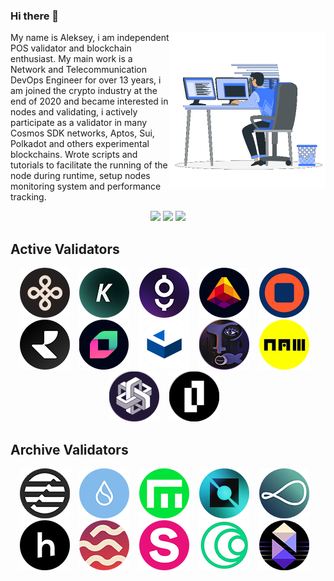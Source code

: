 ### Hi there 👋
<picture> <img align="right" src="https://github.com/Lefey/Lefey/raw/main/img/coding.gif" width = 250px></picture>
My name is Aleksey, i am independent POS validator and blockchain enthusiast.
My main work is a Network and Telecommunication DevOps Engineer for over 13 years, i am joined the crypto industry at the end of 2020 and became interested in nodes and validating, i actively participate as a validator in many Cosmos SDK networks, Aptos, Sui, Polkadot and others experimental blockchains. 
Wrote scripts and tutorials to facilitate the running of the node during runtime, setup nodes monitoring system and performance tracking.

<div align="center">
<a href="http://t.me/lefey_m" target="_blank"><img src="https://img.shields.io/badge/Telegram-1DA1F2?style=for-the-badge&logo=telegram&logoColor=white"></a>
<a href="https://discordapp.com/users/847463448458952745" target="_blank"><img src="https://img.shields.io/badge/Discord-5865F2?style=for-the-badge&logo=discord&logoColor=white"></a>
<a href="https://twitter.com/lefey_eth" target="_blank"><img src="https://img.shields.io/badge/Twitter-1DA1F2?style=for-the-badge&logo=twitter&logoColor=white"></a>
</div>

## Active Validators
<div align="center">  
<a href="https://dymension.explorers.guru/validator/dymvaloper1gt8z8z87r0fdcrt6v5mcmu49anqdey7m2gzk7t" target="_blank"><img src="https://github.com/Lefey/Lefey/raw/main/img/dymension.png" title="Dymension Hub" width="80" height="auto"></a>&nbsp;&nbsp;&nbsp;
<a href="https://kyve.explorers.guru/validator/kyvevaloper1w3etlejq78tn4vwmqhepzcl2a6zyth0wg4ae02" target="_blank"><img src="https://github.com/Lefey/Lefey/raw/main/img/kyve.png" title="KYVE Network" width="80" height="auto"></a>&nbsp;&nbsp;&nbsp;
<a href="https://gitopia.exploreme.pro/validator/gitopiavaloper1z6f3pnsxsvt97cvg0xwc6gja85y303yn9y8saw" target="_blank"><img src="https://github.com/Lefey/Lefey/raw/main/img/gitopia.png" title="Gitopia" width="80" height="auto"></a>&nbsp;&nbsp;&nbsp; 
<a href="https://lava.exploreme.pro/validator/lava@valoper1td3grjan3lmlsrh2gzav8q6p59vyrhfcs2zknu" target="_blank"><img src="https://github.com/Lefey/Lefey/raw/main/img/lava.png" title="Lava" width="80" height="auto"></a>&nbsp;&nbsp;&nbsp;
<a href="https://nolus.explorers.guru/validator/nolusvaloper17wuhjxqadgwnvhjux7y092wns4uxqakq3xqhf3" target="_blank"><img src="https://github.com/Lefey/Lefey/raw/main/img/nolus.png" title="Nolus" width="80" height="auto"></a>&nbsp;&nbsp;&nbsp;
<a href="https://explorer.nodestake.top/realio/staking/realiovaloper1t4dta883vhdeued85j9y0e96487tcvtv3rdjd4" target="_blank"><img src="https://github.com/Lefey/Lefey/raw/main/img/realio.png" title="Realio" width="80" height="auto"></a>&nbsp;&nbsp;&nbsp;
<a href="https://blocks-perseverance.chainflip.io/validator/cFK8ybMhrVuUmCFLcnyfEzSqjm2YArEihSvjPoHjbo9NVZSZA" target="_blank"><img src="https://github.com/Lefey/Lefey/raw/main/img/chainflip.png" title="ChainFlip" width="80" height="auto"></a>&nbsp;&nbsp;&nbsp;
<a href="https://cascadia.exploreme.pro/validator/cascadiavaloper1042djsrm67v7nhsuyrwdsk08drqnlnmun6czya" target="_blank"><img src="https://github.com/Lefey/Lefey/raw/main/img/cascadia.png" title="Cascadia" width="80" height="auto"></a>&nbsp;&nbsp;&nbsp;
<a href="https://composable.exploreme.pro/validator/banksyvaloper10jmtfrgcaky8d0uqrqt53u92pjwjz7g3dfv539" target="_blank"><img src="https://github.com/Lefey/Lefey/raw/main/img/composable.png" title="Composable Finance" width="80" height="auto"></a>&nbsp;&nbsp;&nbsp;
<a href="https://namadaexplorer.com/validator/243B6F473EADC18A5484D558546451A0533151DD" target="_blank"><img src="https://github.com/Lefey/Lefey/raw/main/img/namada.png" title="Namada" width="80" height="auto"></a>&nbsp;&nbsp;&nbsp;
<a href="https://explorer.eywa.fi/validators/" target="_blank"><img src="https://github.com/Lefey/Lefey/raw/main/img/eywa.png" title="EYWA" width="80" height="auto"></a>&nbsp;&nbsp;&nbsp;
<a href="https://testnet-explorer.lamina1.global/" target="_blank"><img src="https://github.com/Lefey/Lefey/raw/main/img/lamina1.png" title="Lamina1" width="80" height="auto"></a>&nbsp;&nbsp;&nbsp;
</div> 

## Archive Validators
<div align="center">
<a href="#" target="_blank"><img src="https://github.com/Lefey/Lefey/raw/main/img/aptos.png" title="Aptos" width="80" height="auto"></a>&nbsp;&nbsp;&nbsp;
<a href="#" target="_blank"><img src="https://github.com/Lefey/Lefey/raw/main/img/sui.png" title="Sui" width="80" height="auto"></a>&nbsp;&nbsp;&nbsp;
<a href="https://empower.explorers.guru/validator/empowervaloper10ym8hjfacenwdwranuz8lfte2jcc6jds0x349g" target="_blank"><img src="https://github.com/Lefey/Lefey/raw/main/img/empower.png" title="Empower" width="80" height="auto"></a>&nbsp;&nbsp;&nbsp;
<a href="https://neutron.explorers.guru/validator/neutronvaloper1e427g4rn4fxnjzetzna8pmu03k35hrxkew6gfm" target="_blank"><img src="https://github.com/Lefey/Lefey/raw/main/img/neutron.png" title="Neutron" width="80" height="auto"></a>&nbsp;&nbsp;&nbsp;
<a href="https://goerli.beaconcha.in/validator/aac04e9b5ecadcf67ad98f29a7bb76df9e2b3685229262084901e9bdd5da015f88123d6cb7da876e6254a3b90b6aed63" target="_blank"><img src="https://github.com/Lefey/Lefey/raw/main/img/obol.png" title="Obol" width="80" height="auto"></a>&nbsp;&nbsp;&nbsp;
<a href="https://exp.nodeist.net/t-humans/staking/humanvaloper1sstrp4cxv2kxh24vvs2pmntmlzut668nxh786h" target="_blank"><img src="https://github.com/Lefey/Lefey/raw/main/img/humans.png" title="Humans" width="80" height="auto"></a>&nbsp;&nbsp;&nbsp;
<a href="#" target="_blank"><img src="https://github.com/Lefey/Lefey/raw/main/img/sei.png" title="Sei" width="80" height="auto"></a>&nbsp;&nbsp;&nbsp;
<a href="#" target="_blank"><img src="https://github.com/Lefey/Lefey/raw/main/img/stride.png" title="Stride" width="80" height="auto"></a>&nbsp;&nbsp;&nbsp;
<a href="https://haqq.explorers.guru/validator/haqqvaloper19ec9c9l7rh08fl3v39z09ca30r9v0n4x2h694v" target="_blank"><img src="https://github.com/Lefey/Lefey/raw/main/img/haqq.png" title="Islamic Coin" width="80" height="auto"></a>&nbsp;&nbsp;&nbsp;
<a href="https://nibiru.explorers.guru/validator/nibivaloper15fkx6nklufvem587y4fnjpchy4j62z76h5099a" target="_blank"><img src="https://github.com/Lefey/Lefey/raw/main/img/nibiru.png" title="Nibiru" width="80" height="auto"></a>&nbsp;&nbsp;&nbsp;
</div> 
